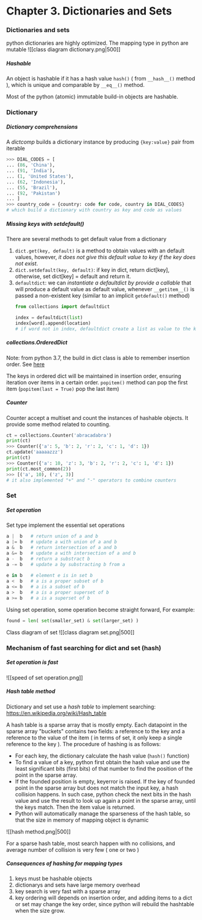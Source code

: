 # Chapter 3. Dictionaries and Sets

### Dictionaries and sets
python dictionaries are highly optimized. The mapping type in python are mutable
![[class diagram dictionary.png|500]]

##### Hashable
An object is hashable if it has a hash value `hash()` ( from `__hash__()` method ), which is unique and comparable by `__eq__()` method. 

Most of the python (atomic) immutable build-in objects are hashable.

### Dictionary
##### Dictionary comprehensions
A *dictcomp* builds a dictionary instance by producing `{key:value}` pair from iterable
```python
>>> DIAL_CODES = [
... (86, 'China'),
... (91, 'India'),
... (1, 'United States'),
... (62, 'Indonesia'),
... (55, 'Brazil'),
... (92, 'Pakistan')
... ]
>>> country_code = {country: code for code, country in DIAL_CODES}
# which build a dictionary with country as key and code as values
```

##### Missing keys with setdefault()
There are several methods to get default value from a dictionary
1. `dict.get(key, default)` is a method to obtain values with an default values, however, *it does not give this default value to key if the key does not exist*.
2. `dict.setdefault(key, default)`: if key in dict, return dict[key], otherwise, set dict[key] = default and return it.
3. `defaultdict`: we can *instantiate a defaultdict by provide a callable* that will produce a default value as default value, whenever `__getitem__()` is passed a non-existent key (similar to an implicit `getdefault()` method)
    ```python
    from collections import defaultdict
    
    index = defaultdict(list)
    index[word].append(location)
    # if word not in index, defaultdict create a list as value to the key
    ```

##### collections.OrderedDict
Note: from python 3.7, the build in dict class is able to remember insertion order. See [here](https://docs.python.org/3/library/collections.html#collections.OrderedDict)
    
The keys in ordered dict will be maintained in insertion order, ensuring iteration over items in a certain order. `popitem()` method can pop the first item (`popitem(last = True)` pop the last item)
    
##### Counter
Counter accept a multiset and count the instances of hashable objects. It provide some method related to counting.
 ```python
ct = collections.Counter('abracadabra')
print(ct)
>>> Counter({'a': 5, 'b': 2, 'r': 2, 'c': 1, 'd': 1}) 
ct.update('aaaaazzz')
print(ct)
>>> Counter({'a': 10, 'z': 3, 'b': 2, 'r': 2, 'c': 1, 'd': 1}) 
print(ct.most_common(2))
>>> [('a', 10), ('z', 3)]
# it also implemented "+" and "-" operators to combine counters
 ```

### Set
##### Set operation
Set type implement the essential set operations
```python
a |  b   # return union of a and b
a |= b   # update a with union of a and b 
a &  b   # return intersection of a and b
a &= b   # update a with intersection of a and b
a -  b   # return a substract b
a -= b   # update a by substracting b from a
    
e in b   # element e is in set b
a <  b   # a is a proper subset of b
a <= b   # a is a subset of b
a >  b   # a is a proper superset of b
a >= b   # a is a superset of b
```
    
Using set operation, some operation become straight forward, For example:
```python
found = len( set(smaller_set) & set(larger_set) )
```
    
Class diagram of set
![[class diagram set.png|500]]

### Mechanism of fast searching for dict and set (hash)
##### Set operation is fast
![[speed of set operation.png]]

##### Hash table method
Dictionary and set use a *hash table* to implement searching: https://en.wikipedia.org/wiki/Hash_table

A hash table is a sparse array that is mostly empty. Each datapoint in the sparse array "buckets" contains two fields: a reference to the key and a reference to the value of the item ( in terms of set, it only keep a single reference to the key ). The procedure of hashing is as follows:
- For each key, the dictionary calculate the hash value (`hash()` function)
- To find a value of a key, python first obtain the hash value and use the least significant bits (first bits) of that number to find the position of the point in the sparse array.
- If the founded position is empty, keyerror is raised. If the key of founded point in the sparse array but does not match the input key, a hash collision happens. In such case, python check the next bits in the hash value and use the result to look up again a point in the sparse array, until the keys match. Then the item value is returned.
- Python will automatically manage the sparseness of the hash table, so that the size in memory of mapping object is dynamic

![[hash method.png|500]]

For a sparse hash table, most search happen with no collisions, and average number of collision is very few ( one or two )

##### Consequences of hashing for mapping types
1. keys must be hashable objects
2. dictionarys and sets have large memory overhead
3. key search is very fast with a sparse array
4. key ordering will depends on insertion order, and adding items to a dict or set may change the key order, since python will rebuild the hashtable when the size grow.
